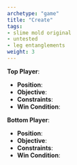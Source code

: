 ```yaml
---
archetype: "game"
title: "Create"
tags: 
- slime mold original
- untested
- leg entanglements
weight: 3
---
```


**Top Player**:
  * **Position**:
  * **Objective**: 
  * **Constraints**:
  * **Win Condition**:

**Bottom Player**:
  * **Position**:
  * **Objective**: 
  * **Constraints**:
  * **Win Condition**:
